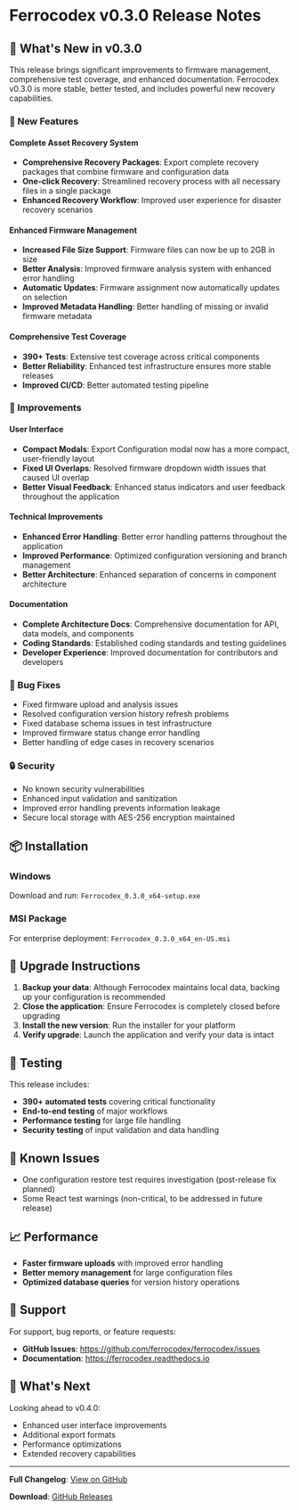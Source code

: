 # Ferrocodex v0.3.0 Release Notes

## 🎉 What's New in v0.3.0

This release brings significant improvements to firmware management, comprehensive test coverage, and enhanced documentation. Ferrocodex v0.3.0 is more stable, better tested, and includes powerful new recovery capabilities.

### 🚀 New Features

#### Complete Asset Recovery System
- **Comprehensive Recovery Packages**: Export complete recovery packages that combine firmware and configuration data
- **One-click Recovery**: Streamlined recovery process with all necessary files in a single package
- **Enhanced Recovery Workflow**: Improved user experience for disaster recovery scenarios

#### Enhanced Firmware Management
- **Increased File Size Support**: Firmware files can now be up to 2GB in size
- **Better Analysis**: Improved firmware analysis system with enhanced error handling
- **Automatic Updates**: Firmware assignment now automatically updates on selection
- **Improved Metadata Handling**: Better handling of missing or invalid firmware metadata

#### Comprehensive Test Coverage
- **390+ Tests**: Extensive test coverage across critical components
- **Better Reliability**: Enhanced test infrastructure ensures more stable releases
- **Improved CI/CD**: Better automated testing pipeline

### 🔧 Improvements

#### User Interface
- **Compact Modals**: Export Configuration modal now has a more compact, user-friendly layout
- **Fixed UI Overlaps**: Resolved firmware dropdown width issues that caused UI overlap
- **Better Visual Feedback**: Enhanced status indicators and user feedback throughout the application

#### Technical Improvements
- **Enhanced Error Handling**: Better error handling patterns throughout the application
- **Improved Performance**: Optimized configuration versioning and branch management
- **Better Architecture**: Enhanced separation of concerns in component architecture

#### Documentation
- **Complete Architecture Docs**: Comprehensive documentation for API, data models, and components
- **Coding Standards**: Established coding standards and testing guidelines
- **Developer Experience**: Improved documentation for contributors and developers

### 🐛 Bug Fixes

- Fixed firmware upload and analysis issues
- Resolved configuration version history refresh problems
- Fixed database schema issues in test infrastructure
- Improved firmware status change error handling
- Better handling of edge cases in recovery scenarios

### 🔒 Security

- No known security vulnerabilities
- Enhanced input validation and sanitization
- Improved error handling prevents information leakage
- Secure local storage with AES-256 encryption maintained

## 📦 Installation

### Windows
Download and run: `Ferrocodex_0.3.0_x64-setup.exe`

### MSI Package
For enterprise deployment: `Ferrocodex_0.3.0_x64_en-US.msi`

## 🔄 Upgrade Instructions

1. **Backup your data**: Although Ferrocodex maintains local data, backing up your configuration is recommended
2. **Close the application**: Ensure Ferrocodex is completely closed before upgrading
3. **Install the new version**: Run the installer for your platform
4. **Verify upgrade**: Launch the application and verify your data is intact

## 🧪 Testing

This release includes:
- **390+ automated tests** covering critical functionality
- **End-to-end testing** of major workflows
- **Performance testing** for large file handling
- **Security testing** of input validation and data handling

## 🐛 Known Issues

- One configuration restore test requires investigation (post-release fix planned)
- Some React test warnings (non-critical, to be addressed in future release)

## 📈 Performance

- **Faster firmware uploads** with improved error handling
- **Better memory management** for large configuration files
- **Optimized database queries** for version history operations

## 💬 Support

For support, bug reports, or feature requests:
- **GitHub Issues**: https://github.com/ferrocodex/ferrocodex/issues
- **Documentation**: https://ferrocodex.readthedocs.io

## 🎯 What's Next

Looking ahead to v0.4.0:
- Enhanced user interface improvements
- Additional export formats
- Performance optimizations
- Extended recovery capabilities

---

**Full Changelog**: [View on GitHub](https://github.com/ferrocodex/ferrocodex/compare/v0.2.0...v0.3.0)

**Download**: [GitHub Releases](https://github.com/ferrocodex/ferrocodex/releases/tag/v0.3.0)